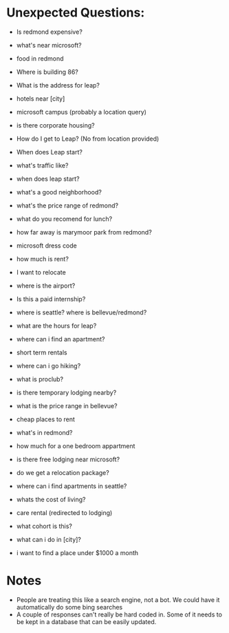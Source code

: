# Unexpected Questions:

- Is redmond expensive?
- what's near microsoft?
- food in redmond
- Where is building 86?
- What is the address for leap?
- hotels near [city]
- microsoft campus (probably a location query)
- is there corporate housing?

- How do I get to Leap? (No from location provided)
- When does Leap start?
- what's traffic like?
- when does leap start?
- what's a good neighborhood?
- what's the price range of redmond?
- what do you recomend for lunch?

- how far away is marymoor park from redmond?
- microsoft dress code
- how much is rent?
- I want to relocate
- where is the airport?
- Is this a paid internship?
- where is seattle? where is bellevue/redmond?
- what are the hours for leap?
- where can i find an apartment?
- short term rentals
- where can i go hiking?
- what is proclub?
- is there temporary lodging nearby?
- what is the price range in bellevue?
- cheap places to rent
- what's in redmond?
- how much for a one bedroom appartment
- is there free lodging near microsoft?
- do we get a relocation package?
- where can i find apartments in seattle?
- whats the cost of living?
- care rental (redirected to lodging)
- what cohort is this?
- what can i do in [city]?
- i want to find a place under $1000 a month

# Notes
- People are treating this like a search engine, not a bot. We could have it automatically do some bing searches
- A couple of responses can't really be hard coded in. Some of it needs to be kept in a database that can be easily updated.
